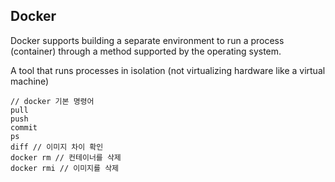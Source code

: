 ## Docker 

Docker supports building a separate environment to run a process (container) through a method supported by the operating system.

A tool that runs processes in isolation (not virtualizing hardware like a virtual machine)

```
// docker 기본 명령어
pull
push 
commit
ps
diff // 이미지 차이 확인
docker rm // 컨테이너를 삭제
docker rmi // 이미지를 삭제
```



